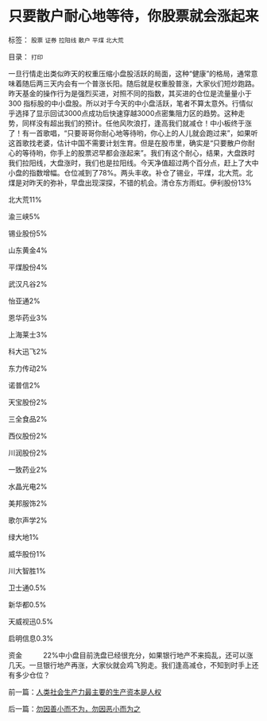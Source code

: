 # 只要散户耐心地等待，你股票就会涨起来

标签： `股票` `证券` `拉阳线` `散户` `平煤` `北大荒` 

目录： `打印`

一旦行情走出类似昨天的权重压缩小盘股活跃的局面，这种“健康”的格局，通常意味着随后两三天内会有一个普涨长阳。随后就是权重股普涨，大家伙们短炒跑路。昨天基金的操作行为是强烈买进，对照不同的指数，其买进的仓位是流量量小于300
指标股的中小盘股。所以对于今天的中小盘活跃，笔者不算太意外。行情似乎选择了显示回试3000点成功后快速穿越3000点密集阻力区的趋势。这种走势，同样没有超出我们的预计。任他风吹浪打，逢高我们就减仓！中小板终于涨了！有一首歌唱，“只要哥哥你耐心地等待哟，你心上的人儿就会跑过来”，如果听这首歌找老婆，估计中国不需要计划生育。但是在股市里，确实是“只要散户你耐心的等待哟，你手上的股票迟早都会涨起来”。我们有这个耐心，结果，大盘跌时我们拉阳线，大盘涨时，我们也是拉阳线。今天净值超过两个百分点，赶上了大中小盘的指数增幅。仓位减到了78%。两头丰收。补仓了锡业，平煤，北大荒。北煤是对昨天的弥补，早盘出现深探，不错的机会。清仓东方雨虹。伊利股份13%

北大荒11%

渝三峡5%

锡业股份5%

山东黄金4%

平煤股份4%

武汉凡谷2%

怡亚通2%

恩华药业3%

上海莱士3%

科大迅飞2%

东力传动2%

诺普信2%

天宝股份2%

三全食品2%

西仪股份2%

川润股份2%

一致药业2%

水晶光电2%

美邦服饰2%

歌尔声学2%

绿大地1%

威华股份1%

川大智胜1%

卫士通0.5%

新华都0.5%

天威视迅0.5%

启明信息0.3%

资金　　　22%中小盘目前洗盘已经很充分，如果银行地产不来捣乱，还可以涨几天。一旦银行地产再涨，大家伙就会鸡飞狗走。我们逢高减仓，不知到时手上还有多少仓位？

前一篇：[人类社会生产力最主要的生产资本是人权](../../../2009/7/9/人类社会生产力最主要的生产资本是人权.md)

后一篇：[勿因善小而不为，勿因恶小而为之](../../../2009/7/9/勿因善小而不为，勿因恶小而为之.md)